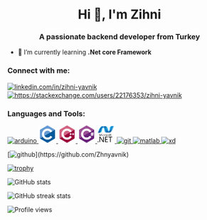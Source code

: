 <h1 align="center">Hi 👋, I'm Zihni</h1>
<h3 align="center">A passionate backend developer from Turkey</h3>

- 🌱 I’m currently learning **.Net core Framework**

<h3 align="left">Connect with me:</h3>
<p align="left">
<a href="https://linkedin.com/in/linkedin.com/in/zihni-yavnik" target="blank"><img align="center" src="https://raw.githubusercontent.com/rahuldkjain/github-profile-readme-generator/master/src/images/icons/Social/linked-in-alt.svg" alt="linkedin.com/in/zihni-yavnik" height="30" width="40" /></a>
<a href="https://stackoverflow.com/users/https://stackexchange.com/users/22176353/zihni-yavnik" target="blank"><img align="center" src="https://raw.githubusercontent.com/rahuldkjain/github-profile-readme-generator/master/src/images/icons/Social/stack-overflow.svg" alt="https://stackexchange.com/users/22176353/zihni-yavnik" height="30" width="40" /></a>
</p>

<h3 align="left">Languages and Tools:</h3>
<p align="left"> <a href="https://www.arduino.cc/" target="_blank"> <img src="https://cdn.worldvectorlogo.com/logos/arduino-1.svg" alt="arduino" width="40" height="40"/> </a> <a href="https://www.cprogramming.com/" target="_blank"> <img src="https://raw.githubusercontent.com/devicons/devicon/master/icons/c/c-original.svg" alt="c" width="40" height="40"/> </a> <a href="https://www.w3schools.com/cpp/" target="_blank"> <img src="https://raw.githubusercontent.com/devicons/devicon/master/icons/cplusplus/cplusplus-original.svg" alt="cplusplus" width="40" height="40"/> </a> <a href="https://www.w3schools.com/cs/" target="_blank"> <img src="https://raw.githubusercontent.com/devicons/devicon/master/icons/csharp/csharp-original.svg" alt="csharp" width="40" height="40"/> </a> <a href="https://dotnet.microsoft.com/" target="_blank"> <img src="https://raw.githubusercontent.com/devicons/devicon/master/icons/dot-net/dot-net-original-wordmark.svg" alt="dotnet" width="40" height="40"/> </a> <a href="https://git-scm.com/" target="_blank"> <img src="https://www.vectorlogo.zone/logos/git-scm/git-scm-icon.svg" alt="git" width="40" height="40"/> </a> <a href="https://www.mathworks.com/" target="_blank"> <img src="https://upload.wikimedia.org/wikipedia/commons/2/21/Matlab_Logo.png" alt="matlab" width="40" height="40"/> </a> <a href="https://www.adobe.com/products/xd.html" target="_blank"> <img src="https://cdn.worldvectorlogo.com/logos/adobe-xd.svg" alt="xd" width="40" height="40"/> </a> </p>[<img src='https://cdn.jsdelivr.net/npm/simple-icons@3.0.1/icons/github.svg' alt='github' height='40'>](https://github.com/Zhnyavnik)  

[![trophy](https://github-profile-trophy.vercel.app/?username=Zhnyavnik)](https://github.com/ryo-ma/github-profile-trophy)

![GitHub stats](https://github-readme-stats.vercel.app/api?username=Zhnyavnik&show_icons=true)  

![GitHub streak stats](https://github-readme-streak-stats.herokuapp.com/?user=Zhnyavnik)  

![Profile views](https://gpvc.arturio.dev/Zhnyavnik) 
